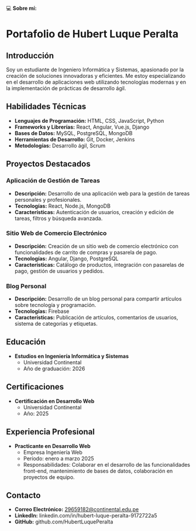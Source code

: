 💻 **Sobre mí:**
# Portafolio de Hubert Luque Peralta

## Introducción
Soy un estudiante de Ingeniero Informática y Sistemas, apasionado por la creación de soluciones innovadoras y eficientes. Me estoy especializando en el desarrollo de aplicaciones web utilizando tecnologías modernas y en la implementación de prácticas de desarrollo ágil.

## Habilidades Técnicas
- **Lenguajes de Programación:** HTML, CSS, JavaScript, Python
- **Frameworks y Librerías:** React, Angular, Vue.js, Django
- **Bases de Datos:** MySQL, PostgreSQL, MongoDB
- **Herramientas de Desarrollo:** Git, Docker, Jenkins
- **Metodologías:** Desarrollo ágil, Scrum

## Proyectos Destacados

### Aplicación de Gestión de Tareas
- **Descripción:** Desarrollo de una aplicación web para la gestión de tareas personales y profesionales.
- **Tecnologías:** React, Node.js, MongoDB
- **Características:** Autenticación de usuarios, creación y edición de tareas, filtros y búsqueda avanzada.

### Sitio Web de Comercio Electrónico
- **Descripción:** Creación de un sitio web de comercio electrónico con funcionalidades de carrito de compras y pasarela de pago.
- **Tecnologías:** Angular, Django, PostgreSQL
- **Características:** Catálogo de productos, integración con pasarelas de pago, gestión de usuarios y pedidos.

### Blog Personal
- **Descripción:** Desarrollo de un blog personal para compartir artículos sobre tecnología y programación.
- **Tecnologías:** Firebase
- **Características:** Publicación de artículos, comentarios de usuarios, sistema de categorías y etiquetas.

## Educación
- **Estudios en Ingeniería Informática y Sistemas**
  - Universidad Continental
  - Año de graduación: 2026

## Certificaciones
- **Certificación en Desarrollo Web**
  - Universidad Continental
  - Año: 2025

## Experiencia Profesional
- **Practicante en Desarrollo Web**
  - Empresa Ingeniería Web
  - Período: enero a marzo 2025
  - Responsabilidades: Colaborar en el desarrollo de las funcionalidades front-end, mantenimiento de bases de datos, colaboración en proyectos de equipo.

## Contacto
- **Correo Electrónico:** 29659182@continental.edu.pe
- **LinkedIn:** linkedin.com/in/hubert-luque-peralta-9172722a5
- **GitHub:** github.com/HubertLuquePeralta
